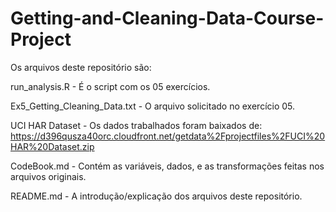 # Getting-and-Cleaning-Data-Course-Project

Os arquivos deste repositório são:

run_analysis.R  - É o script com os 05 exercícios.

Ex5_Getting_Cleaning_Data.txt - O arquivo solicitado no exercício 05.

UCI HAR Dataset - Os dados trabalhados foram baixados de: https://d396qusza40orc.cloudfront.net/getdata%2Fprojectfiles%2FUCI%20HAR%20Dataset.zip

CodeBook.md - Contém as variáveis, dados, e as transformações feitas nos arquivos originais.

README.md - A introdução/explicação dos arquivos deste repositório.
